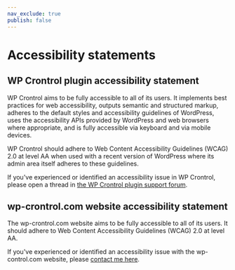```yaml
---
nav_exclude: true
publish: false
---
```


# Accessibility statements

## WP Crontrol plugin accessibility statement

WP Crontrol aims to be fully accessible to all of its users. It implements best practices for web accessibility, outputs semantic and structured markup, adheres to the default styles and accessibility guidelines of WordPress, uses the accessibility APIs provided by WordPress and web browsers where appropriate, and is fully accessible via keyboard and via mobile devices.

WP Crontrol should adhere to Web Content Accessibility Guidelines (WCAG) 2.0 at level AA when used with a recent version of WordPress where its admin area itself adheres to these guidelines.

If you've experienced or identified an accessibility issue in WP Crontrol, please open a thread in [the WP Crontrol plugin support forum](https://wordpress.org/support/plugin/wp-crontrol/).

## wp-crontrol.com website accessibility statement

The wp-crontrol.com website aims to be fully accessible to all of its users. It should adhere to Web Content Accessibility Guidelines (WCAG) 2.0 at level AA.

If you've experienced or identified an accessibility issue with the wp-control.com website, please [contact me here](https://johnblackbourn.com/about/).
